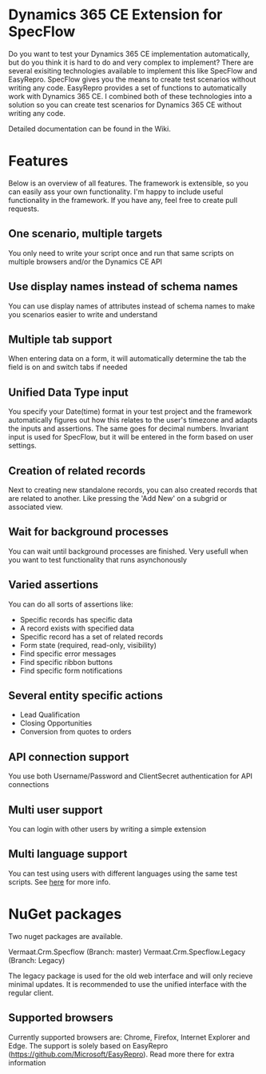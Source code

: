 # Dynamics 365 CE Extension for SpecFlow
Do you want to test your Dynamics 365 CE implementation automatically, but do you think it is hard to do and very complex to implement? There are several exisiting technologies available to implement this like SpecFlow and EasyRepro. SpecFlow gives you the means to create test scenarios without writing any code. EasyRepro provides a set of functions to automatically work with Dynamics 365 CE. I combined both of these technologies into a solution so you can create test scenarios for Dynamics 365 CE without writing any code.

Detailed documentation can be found in the Wiki.

# Features
Below is an overview of all features. The framework is extensible, so you can easily ass your own functionality. I'm happy to include useful functionality in the framework. If you have any, feel free to create pull requests.

## One scenario, multiple targets
You only need to write your script once and run that same scripts on multiple browsers and/or the Dynamics CE API

## Use display names instead of schema names
You can use display names of attributes instead of schema names to make you scenarios easier to write and understand

## Multiple tab support
When entering data on a form, it will automatically determine the tab the field is on and switch tabs if needed

## Unified Data Type input
You specify your Date(time) format in your test project and the framework automatically figures out how this relates to the user's timezone and adapts the inputs and assertions. The same goes for decimal numbers. Invariant input is used for SpecFlow, but it will be entered in the form based on user settings.

## Creation of related records
Next to creating new standalone records, you can also created records that are related to another. Like pressing the 'Add New' on a subgrid or associated view.

## Wait for background processes
You can wait until background processes are finished. Very usefull when you want to test functionality that runs asynchonously

## Varied assertions
You can do all sorts of assertions like:
* Specific records has specific data
* A record exists with specified data
* Specific record has a set of related records
* Form state (required, read-only, visibility)
* Find specific error messages
* Find specific ribbon buttons
* Find specific form notifications

## Several entity specific actions
* Lead Qualification
* Closing Opportunities
* Conversion from quotes to orders

## API connection support
You use both Username/Password and ClientSecret authentication for API connections

## Multi user support
You can login with other users by writing a simple extension

## Multi language support
You can test using users with different languages using the same test scripts. See [here](https://github.com/DynamicHands/Crm.Specflow/wiki/Writing-Features#localization) for more info.

# NuGet packages

Two nuget packages are available.

Vermaat.Crm.Specflow (Branch: master) 
Vermaat.Crm.Specflow.Legacy (Branch: Legacy)

The legacy package is used for the old web interface and will only recieve minimal updates. It is recommended to use the unified interface with the regular client.

## Supported browsers

Currently supported browsers are: Chrome, Firefox, Internet Explorer and Edge. The support is solely based on EasyRepro (https://github.com/Microsoft/EasyRepro). Read more there for extra information

